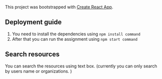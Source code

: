 This project was bootstrapped with [Create React App](https://github.com/facebook/create-react-app).

## Deployment guide

01. You need to install the dependencies using `npm install command`
02. After that you can run the assignment using `npm start command`

## Search resources

You can search the resources using text box.
(currently you can only search by users name or organizations. )
